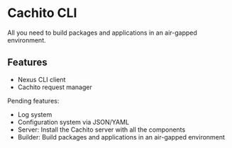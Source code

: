 # Cachito CLI

All you need to build packages and applications in an air-gapped environment.

## Features

- Nexus CLI client
- Cachito request manager

Pending features:

- Log system
- Configuration system via JSON/YAML
- Server: Install the Cachito server with all the components
- Builder: Build packages and applications in an air-gapped environment

